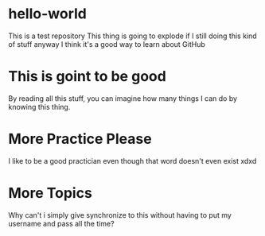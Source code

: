 # hello-world
This is a test repository
This thing is going to explode if I still doing this kind of stuff
anyway I think it's a good way to learn about GitHub

# This is goint to be good
By reading all this stuff, you can imagine how many things I can do by
knowing this thing.

# More Practice Please
I like to be a good practician even though that word doesn't even exist xdxd

# More Topics
Why can't i simply give synchronize to this without having to put my username and pass
all the time?